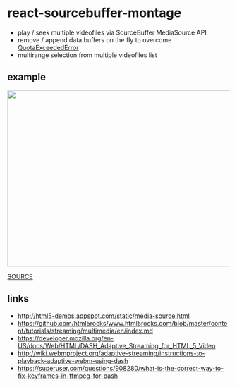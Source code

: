 # react-sourcebuffer-montage

* play / seek multiple videofiles via SourceBuffer MediaSource API
* remove / append data buffers on the fly to overcome [QuotaExceededError](https://developers.google.com/web/updates/2017/10/quotaexceedederror)
* multirange selection from multiple videofiles list

## example

<p>
	<img src="/example/data/screencast.gif" height="400" width="600">
</p>

[SOURCE](/example)

## links

* http://html5-demos.appspot.com/static/media-source.html
* https://github.com/html5rocks/www.html5rocks.com/blob/master/content/tutorials/streaming/multimedia/en/index.md
* https://developer.mozilla.org/en-US/docs/Web/HTML/DASH_Adaptive_Streaming_for_HTML_5_Video
* http://wiki.webmproject.org/adaptive-streaming/instructions-to-playback-adaptive-webm-using-dash
* https://superuser.com/questions/908280/what-is-the-correct-way-to-fix-keyframes-in-ffmpeg-for-dash